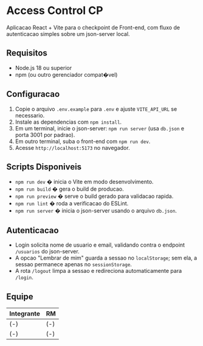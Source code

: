 # Access Control CP

Aplicacao React + Vite para o checkpoint de Front-end, com fluxo de autenticacao simples sobre um json-server local.

## Requisitos
- Node.js 18 ou superior
- npm (ou outro gerenciador compat�vel)

## Configuracao
1. Copie o arquivo `.env.example` para `.env` e ajuste `VITE_API_URL` se necessario.
2. Instale as dependencias com `npm install`.
3. Em um terminal, inicie o json-server: `npm run server` (usa `db.json` e porta 3001 por padrao).
4. Em outro terminal, suba o front-end com `npm run dev`.
5. Acesse `http://localhost:5173` no navegador.

## Scripts Disponiveis
- `npm run dev` � inicia o Vite em modo desenvolvimento.
- `npm run build` � gera o build de producao.
- `npm run preview` � serve o build gerado para validacao rapida.
- `npm run lint` � roda a verificacao do ESLint.
- `npm run server` � inicia o json-server usando o arquivo `db.json`.

## Autenticacao
- Login solicita nome de usuario e email, validando contra o endpoint `/usuarios` do json-server.
- A opcao "Lembrar de mim" guarda a sessao no `localStorage`; sem ela, a sessao permanece apenas no `sessionStorage`.
- A rota `/logout` limpa a sessao e redireciona automaticamente para `/login`.

## Equipe
| Integrante | RM |
|------------|----|
| (-) | (-) |
| (-) | (-) |
